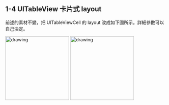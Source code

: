 ## 1-4 UITableView 卡片式 layout

前述的素材不變，把 UITableViewCell 的 layout 改成如下圖所示。詳細參數可以自己決定。

<img src="./resources/tableView_1_4_1.png" alt="drawing" width="200"/>


<img src="./resources/tableView_1_4_2.png" alt="drawing" width="200"/>